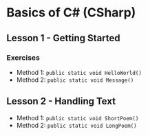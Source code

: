 ﻿# Basics of C# (CSharp)

## Lesson 1 - Getting Started

### Exercises 

- Method 1: `public static void HelloWorld()` 
- Method 2: `public static void Message()`

## Lesson 2 - Handling Text

- Method 1: `public static void ShortPoem()` 
- Method 2: `public static void LongPoem()`


